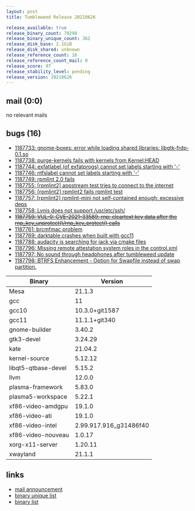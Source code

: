 ```yaml
---
layout: post
title: Tumbleweed Release 20210626

release_available: true
release_binary_count: 70298
release_binary_unique_count: 362
release_disk_base: 2.1GiB
release_disk_shared: unknown
release_reference_count: 16
release_reference_count_mail: 0
release_score: 97
release_stability_level: pending
release_version: 20210626
---
```


## mail (0:0)

no relevant mails

## bugs (16)

<!--more-->

- [1187733: gnome-boxes: error while loading shared libraries: libgtk-frdp-0.1.so](https://bugzilla.opensuse.org/show_bug.cgi?id=1187733)
- [1187738: purge-kernels fails with  kernels from Kernel:HEAD](https://bugzilla.opensuse.org/show_bug.cgi?id=1187738)
- [1187744: exfatlabel (of exfatprogs) cannot set labels starting with '-'](https://bugzilla.opensuse.org/show_bug.cgi?id=1187744)
- [1187746: ntfslabel cannot set labels starting with '-'](https://bugzilla.opensuse.org/show_bug.cgi?id=1187746)
- [1187749: rpmlint 2.0 fails](https://bugzilla.opensuse.org/show_bug.cgi?id=1187749)
- [1187755: \[rpmlint2\] appstream test tries to connect to the internet](https://bugzilla.opensuse.org/show_bug.cgi?id=1187755)
- [1187756: \[rpmlint2\] rpmlint2 fails rpmlint test](https://bugzilla.opensuse.org/show_bug.cgi?id=1187756)
- [1187757: \[rpmlint2\] rpmlint-mini not self-contained enough: excessive deps](https://bugzilla.opensuse.org/show_bug.cgi?id=1187757)
- [1187758: Lynis does not support /usr/etc/ssh/](https://bugzilla.opensuse.org/show_bug.cgi?id=1187758)
- ~~[1187759: VUL-0: CVE-2021-33589: rnp: cleartext key data after the rnp_key_unprotect()/rnp_key_protect() calls](https://bugzilla.opensuse.org/show_bug.cgi?id=1187759)~~
- [1187761: brcmfmac problem](https://bugzilla.opensuse.org/show_bug.cgi?id=1187761)
- [1187769: darktable crashes when built with gcc11](https://bugzilla.opensuse.org/show_bug.cgi?id=1187769)
- [1187788: audacity is searching for jack via cmake files](https://bugzilla.opensuse.org/show_bug.cgi?id=1187788)
- [1187796: Missing remote attestation system roles in the control.xml](https://bugzilla.opensuse.org/show_bug.cgi?id=1187796)
- [1187797: No sound through headphones after tumbleweed update](https://bugzilla.opensuse.org/show_bug.cgi?id=1187797)
- [1187798: BTRFS Enhancement - Option for Swapfile instead of swap partition.](https://bugzilla.opensuse.org/show_bug.cgi?id=1187798)

Binary | Version
--- | ---
Mesa | 21.1.3
gcc | 11
gcc10 | 10.3.0+git1587
gcc11 | 11.1.1+git340
gnome-builder | 3.40.2
gtk3-devel | 3.24.29
kate | 21.04.2
kernel-source | 5.12.12
libqt5-qtbase-devel | 5.15.2
llvm | 12.0.0
plasma-framework | 5.83.0
plasma5-workspace | 5.22.1
xf86-video-amdgpu | 19.1.0
xf86-video-ati | 19.1.0
xf86-video-intel | 2.99.917.916_g31486f40
xf86-video-nouveau | 1.0.17
xorg-x11-server | 1.20.11
xwayland | 21.1.1

## links

- [mail announcement](https://lists.opensuse.org/archives/list/factory@lists.opensuse.org/thread/3RPNR2RLYQ2EX3PL3LAQQU6HYT6FVH3U)
- [binary unique list](http://download.opensuse.org/history/20210626/rpm.unique.list)
- [binary list](http://download.opensuse.org/history/20210626/rpm.list)
